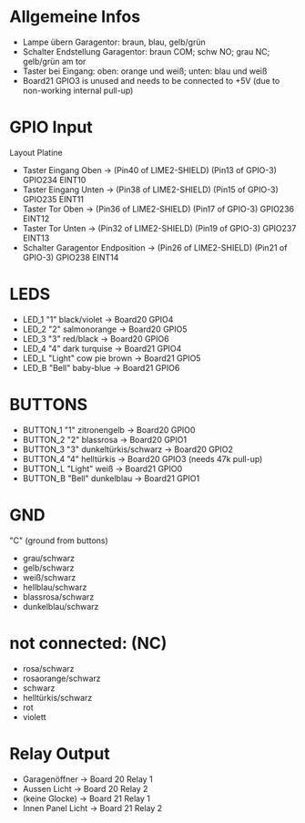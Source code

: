 # Allgemeine Infos

- Lampe übern Garagentor: braun, blau, gelb/grün
- Schalter Endstellung Garagentor: braun COM; schw NO; grau NC; gelb/grün am tor
- Taster bei Eingang: oben: orange und weiß; unten: blau und weiß
- Board21 GPIO3 is unused and needs to be connected to +5V (due to non-working internal pull-up)

# GPIO Input

Layout Platine

- Taster Eingang Oben             -> (Pin40 of LIME2-SHIELD) (Pin13 of GPIO-3) GPIO234 EINT10
- Taster Eingang Unten            -> (Pin38 of LIME2-SHIELD) (Pin15 of GPIO-3) GPIO235 EINT11
- Taster Tor Oben                 -> (Pin36 of LIME2-SHIELD) (Pin17 of GPIO-3) GPIO236 EINT12
- Taster Tor Unten                -> (Pin32 of LIME2-SHIELD) (Pin19 of GPIO-3) GPIO237 EINT13
- Schalter Garagentor Endposition -> (Pin26 of LIME2-SHIELD) (Pin21 of GPIO-3) GPIO238 EINT14


# LEDS

- LED_1 "1"     black/violet       -> Board20 GPIO4
- LED_2 "2"     salmonorange       -> Board20 GPIO5
- LED_3 "3"     red/black          -> Board20 GPIO6
- LED_4 "4"     dark turquise      -> Board21 GPIO4
- LED_L "Light" cow pie brown      -> Board21 GPIO5
- LED_B "Bell"  baby-blue          -> Board21 GPIO6

# BUTTONS

- BUTTON_1 "1"      zitronengelb                    -> Board20 GPIO0
- BUTTON_2 "2"      blassrosa                       -> Board20 GPIO1
- BUTTON_3 "3"      dunkeltürkis/schwarz            -> Board20 GPIO2
- BUTTON_4 "4"      helltürkis                      -> Board20 GPIO3 (needs 47k pull-up)
- BUTTON_L "Light"  weiß                            -> Board21 GPIO0
- BUTTON_B "Bell"   dunkelblau                      -> Board21 GPIO1

# GND

"C" (ground from buttons)

- grau/schwarz
- gelb/schwarz
- weiß/schwarz
- hellblau/schwarz
- blassrosa/schwarz
- dunkelblau/schwarz

# not connected: (NC)

- rosa/schwarz
- rosaorange/schwarz
- schwarz
- helltürkis/schwarz
- rot
- violett


# Relay Output

- Garagenöffner                   -> Board 20 Relay 1
- Aussen Licht                    -> Board 20 Relay 2
- (keine Glocke)                  -> Board 21 Relay 1
- Innen Panel Licht               -> Board 21 Relay 2



